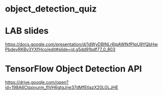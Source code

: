 # object_detection_quiz

# LAB slides
https://docs.google.com/presentation/d/1dWyDBlNLr6lpAWfkfPIpU9YQbHwPbdevRKBv3YXfHco/edit#slide=id.g5dd91bdf77_0_803
# TensorFlow Object Detection API
https://drive.google.com/open?id=198A6Ctppvurm_flVH6gtgJne37dMfEtlazX20LGLJHE
